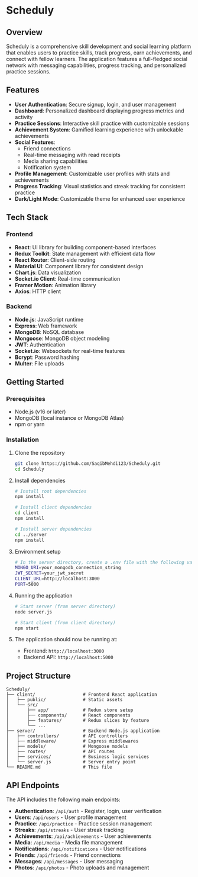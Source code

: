 # Scheduly


## Overview

Scheduly is a comprehensive skill development and social learning platform that enables users to practice skills, track progress, earn achievements, and connect with fellow learners. The application features a full-fledged social network with messaging capabilities, progress tracking, and personalized practice sessions.

## Features

- **User Authentication**: Secure signup, login, and user management
- **Dashboard**: Personalized dashboard displaying progress metrics and activity
- **Practice Sessions**: Interactive skill practice with customizable sessions
- **Achievement System**: Gamified learning experience with unlockable achievements 
- **Social Features**:
  - Friend connections
  - Real-time messaging with read receipts
  - Media sharing capabilities
  - Notification system
- **Profile Management**: Customizable user profiles with stats and achievements
- **Progress Tracking**: Visual statistics and streak tracking for consistent practice
- **Dark/Light Mode**: Customizable theme for enhanced user experience

## Tech Stack

### Frontend
- **React**: UI library for building component-based interfaces
- **Redux Toolkit**: State management with efficient data flow
- **React Router**: Client-side routing
- **Material UI**: Component library for consistent design
- **Chart.js**: Data visualization
- **Socket.io Client**: Real-time communication
- **Framer Motion**: Animation library
- **Axios**: HTTP client

### Backend
- **Node.js**: JavaScript runtime
- **Express**: Web framework
- **MongoDB**: NoSQL database
- **Mongoose**: MongoDB object modeling
- **JWT**: Authentication
- **Socket.io**: Websockets for real-time features
- **Bcrypt**: Password hashing
- **Multer**: File uploads

## Getting Started

### Prerequisites
- Node.js (v16 or later)
- MongoDB (local instance or MongoDB Atlas)
- npm or yarn

### Installation

1. Clone the repository
   ```bash
   git clone https://github.com/SaqibMehdi123/Scheduly.git
   cd Scheduly
   ```

2. Install dependencies
   ```bash
   # Install root dependencies
   npm install
   
   # Install client dependencies
   cd client
   npm install
   
   # Install server dependencies
   cd ../server
   npm install
   ```

3. Environment setup
   ```bash
   # In the server directory, create a .env file with the following variables:
   MONGO_URI=your_mongodb_connection_string
   JWT_SECRET=your_jwt_secret
   CLIENT_URL=http://localhost:3000
   PORT=5000
   ```

4. Running the application
   ```bash
   # Start server (from server directory)
   node server.js
   
   # Start client (from client directory)
   npm start
   ```

5. The application should now be running at:
   - Frontend: `http://localhost:3000`
   - Backend API: `http://localhost:5000`

## Project Structure

```
Scheduly/
├── client/                  # Frontend React application
│   ├── public/              # Static assets
│   └── src/
│       ├── app/             # Redux store setup
│       ├── components/      # React components
│       ├── features/        # Redux slices by feature
│       └── ...
├── server/                  # Backend Node.js application
│   ├── controllers/         # API controllers
│   ├── middleware/          # Express middlewares
│   ├── models/              # Mongoose models
│   ├── routes/              # API routes
│   ├── services/            # Business logic services
│   └── server.js            # Server entry point
└── README.md                # This file
```

## API Endpoints

The API includes the following main endpoints:

- **Authentication**: `/api/auth` - Register, login, user verification
- **Users**: `/api/users` - User profile management
- **Practice**: `/api/practice` - Practice session management
- **Streaks**: `/api/streaks` - User streak tracking
- **Achievements**: `/api/achievements` - User achievements
- **Media**: `/api/media` - Media file management
- **Notifications**: `/api/notifications` - User notifications
- **Friends**: `/api/friends` - Friend connections
- **Messages**: `/api/messages` - User messaging
- **Photos**: `/api/photos` - Photo uploads and management



